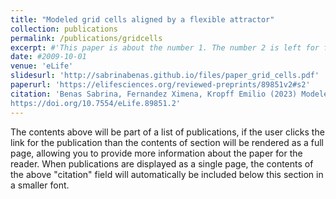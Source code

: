 ```yaml
---
title: "Modeled grid cells aligned by a flexible attractor"
collection: publications
permalink: /publications/gridcells
excerpt: #'This paper is about the number 1. The number 2 is left for future work.'
date: #2009-10-01
venue: 'eLife'
slidesurl: 'http://sabrinabenas.github.io/files/paper_grid_cells.pdf'
paperurl: 'https://elifesciences.org/reviewed-preprints/89851v2#s2'
citation: 'Benas Sabrina, Fernandez Ximena, Kropff Emilio (2023) Modeled grid cells aligned by a flexible attractor eLife 12:RP89851
https://doi.org/10.7554/eLife.89851.2'
---
```


The contents above will be part of a list of publications, if the user clicks the link for the publication than the contents of section will be rendered as a full page, allowing you to provide more information about the paper for the reader. When publications are displayed as a single page, the contents of the above "citation" field will automatically be included below this section in a smaller font.